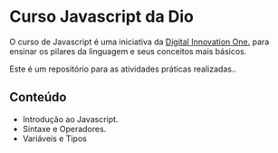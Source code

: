 # Curso Javascript da Dio

O curso de Javascript é uma iniciativa da [Digital Innovation One.](https://web.dio.me/home) para ensinar os pilares da linguagem e seus conceitos mais básicos.

Este é um repositório para as atividades práticas realizadas..

## Conteúdo

- Introdução ao Javascript.
- Sintaxe e Operadores.
- Variáveis e Tipos

